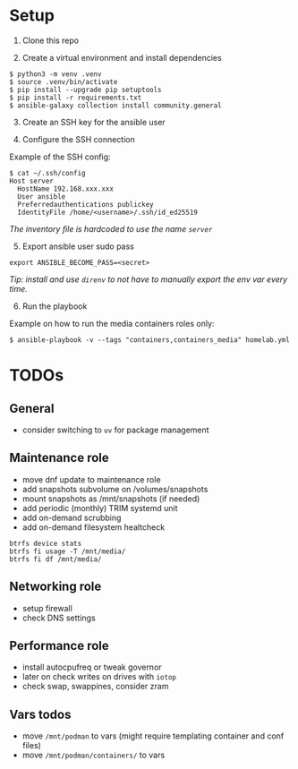 # Setup

1. Clone this repo

2. Create a virtual environment and install dependencies

```
$ python3 -m venv .venv
$ source .venv/bin/activate
$ pip install --upgrade pip setuptools
$ pip install -r requirements.txt
$ ansible-galaxy collection install community.general
```

3. Create an SSH key for the ansible user

4. Configure the SSH connection

Example of the SSH config:
```
$ cat ~/.ssh/config
Host server
  HostName 192.168.xxx.xxx
  User ansible
  Preferredauthentications publickey
  IdentityFile /home/<username>/.ssh/id_ed25519
```

_The inventory file is hardcoded to use the name `server`_

5. Export ansible user sudo pass

```
export ANSIBLE_BECOME_PASS=<secret>
```
_Tip: install and use `direnv` to not have to manually export the env var every time._

6. Run the playbook

Example on how to run the media containers roles only:
```
$ ansible-playbook -v --tags "containers,containers_media" homelab.yml
```

# TODOs

## General

- consider switching to `uv` for package management

## Maintenance role

- move dnf update to maintenance role
- add snapshots subvolume on /volumes/snapshots
- mount snapshots as /mnt/snapshots (if needed)
- add periodic (monthly) TRIM systemd unit
- add on-demand scrubbing
- add on-demand filesystem healtcheck

```
btrfs device stats
btrfs fi usage -T /mnt/media/
btrfs fi df /mnt/media/
```

## Networking role

- setup firewall
- check DNS settings

## Performance role

- install autocpufreq or tweak governor
- later on check writes on drives with `iotop`
- check swap, swappines, consider zram

## Vars todos

- move `/mnt/podman` to vars (might require templating container and conf files)
- move `/mnt/podman/containers/` to vars
